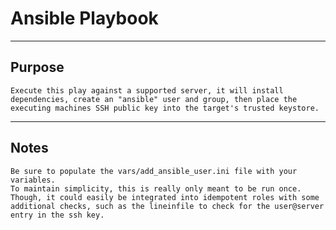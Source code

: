# Ansible Playbook

----

## Purpose
    Execute this play against a supported server, it will install dependencies, create an "ansible" user and group, then place the executing machines SSH public key into the target's trusted keystore.
----

## Notes
    Be sure to populate the vars/add_ansible_user.ini file with your variables.
    To maintain simplicity, this is really only meant to be run once. Though, it could easily be integrated into idempotent roles with some additional checks, such as the lineinfile to check for the user@server entry in the ssh key.